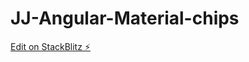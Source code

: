 # JJ-Angular-Material-chips

[Edit on StackBlitz ⚡️](https://stackblitz.com/edit/angular-ivy-zdmjdf)